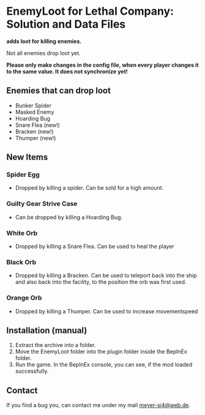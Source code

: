 # EnemyLoot for Lethal Company: Solution and Data Files
**adds loot for killing enemies.** 

Not all enemies drop loot yet. 

**Please only make changes in the config file, when every player changes it to the same value. It does not synchronize yet!**

## Enemies that can drop loot 
- Bunker Spider 
- Masked Enemy
- Hoarding Bug
- Snare Flea (new!)
- Bracken (new!)
- Thumper (new!)

## New Items
### Spider Egg
- Dropped by killing a spider. Can be sold for a high amount.
### Guilty Gear Strive Case 
- Can be dropped by killing a Hoarding Bug.
### White Orb
- Dropped by killing a Snare Flea. Can be used to heal the player
### Black Orb
- Dropped by killing a Bracken. Can be used to teleport back into the ship and also back into the facility, to the position the orb was first used.
### Orange Orb
- Dropped by killing a Thumper. Can be used to increase movementspeed

## Installation (manual)
1. Extract the archive into a folder.
2. Move the EnemyLoot folder into the plugin folder inside the BepInEx folder.
3. Run the game. In the BepInEx console, you can see, if the mod loaded successfully.

## Contact

If you find a bug you, can contact me under my mail meyer-si4@web.de.

